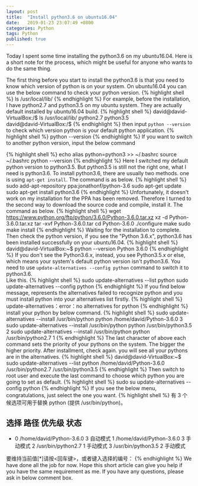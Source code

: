 ```yaml
---
layout: post
title:  "Install python3.6 on ubuntu16.04"
date:   2019-01-23 23:07:49 +0800
categories: Python
tags: Python
published: true
---
```

Today I spent some time installing the python3.6 on my ubuntu16.04.
Here is a short note for the process, which might be useful for anyone who wants to do the same thing.

The first thing before you start to install the python3.6 is that you need to know which version of python is on your system. On ubuntu16.04 you can use the below command to check your python version.
{% highlight shell %}
ls /usr/local/lib/
{% endhighlight %}
For example, before the installation, I have python2.7 and python3.5 on my ubuntu system. They are actually default installed by ubuntu16.04 build.
{% highlight shell %}
david@david-VirtualBox:/$ ls /usr/local/lib/
python2.7  python3.5  
david@david-VirtualBox:/$ 
{% endhighlight %}
then input `python --version` to check which version python is your default python application. 
{% highlight shell %}
python --version
{% endhighlight %}
If you want to switch to another python version, input the below command

{% highlight shell %}
echo alias python=python3 >> ~/.bashrc
source ~/.bashrc
python --version
{% endhighlight %}
Here I switched my default python version to python3.5.
But python3.5 is still not the right one, what I need is python3.6. To install python3.6, there are usually two methods. one is using `apt-get install`. The command is as below.
{% highlight shell %}
sudo add-apt-repository ppa:jonathonf/python-3.6
sudo apt-get update
sudo apt-get install python3.6
{% endhighlight %}
Unfortunately, it doesn't work on my installation for the PPA has been removed. Therefore I turned to the second way to download the source code and compile, install it.
The command as below.
{% highlight shell %}
wget https://www.python.org/ftp/python/3.6.0/Python-3.6.0.tar.xz
xz -d Python-3.6.0.tar.xz
tar -xvf  Python-3.6.0.tar
cd Python-3.6.0
./configure
make
sudo make install
{% endhighlight %}
Waiting for the installation to complete. Then check the python version, if you see the "Python 3.6.x", python3.6 has been installed successfully on your ubuntu16.04.
{% highlight shell %}
david@david-VirtualBox:~$ python --version
Python 3.6.0
{% endhighlight %}
If you don't see the Python3.6.x, instead, you see Python3.5.x or else, which means your system's default python version isn't python3.6. You need to use `update-alternatives --config python` command to switch it to python3.6.<br> 
Like this.
{% highlight shell %}
sudo update-alternatives --list python
sudo update-alternatives --config python
{% endhighlight %}
If you find below message, represents the alternatives failed to recognize python and you must install python into your alternatives list firstly.
{% highlight shell %}
update-alternatives：error：no alternatives for python
{% endhighlight %}
install your python by below command.
{% highlight shell %}
sudo update-alternatives --install /usr/bin/python python /home/david/Python-3.6.0 3
sudo update-alternatives --install /usr/bin/python python /usr/bin/python3.5 2
sudo update-alternatives --install /usr/bin/python python /usr/bin/python2.7 1 
{% endhighlight %}
The last character of above each command sets the priority of your pythons on the system. The bigger the higher priority. 
After installment, check again. you will see all your pythons are in the alternatives.
{% highlight shell %}
david@david-VirtualBox:~$ sudo update-alternatives --list python
/home/david/Python-3.6.0
/usr/bin/python2.7
/usr/bin/python3.5
{% endhighlight %}
Then switch to root user and execute the last command to choose which python you are going to set as default.
{% highlight shell %}
sudo su
update-alternatives --config python
{% endhighlight %}
If you see the below menu, congratulations, just select the one you want.
{% highlight shell %}
有 3 个候选项可用于替换 python (提供 /usr/bin/python)。

  选择       路径                    优先级  状态
------------------------------------------------------------
* 0            /home/david/Python-3.6.0   3         自动模式
  1            /home/david/Python-3.6.0   3         手动模式
  2            /usr/bin/python2.7         1         手动模式
  3            /usr/bin/python3.5         2         手动模式

要维持当前值[*]请按<回车键>，或者键入选择的编号：
{% endhighlight %}
We have done all the job for now. Hope this short article can give you help if you have the same requirement as me. 
If you have any questions, please ask in below comment box.
<br>